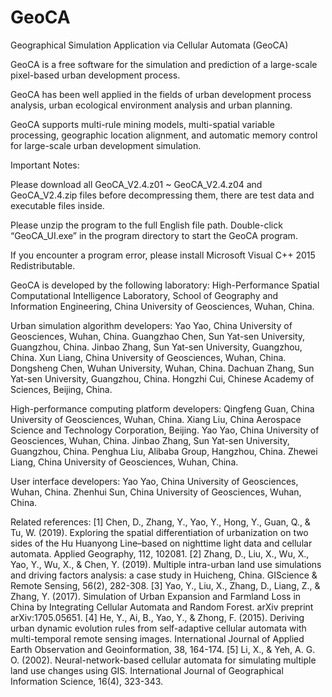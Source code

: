 # GeoCA
Geographical Simulation Application via Cellular Automata (GeoCA)

GeoCA is a free software for the simulation and prediction of a large-scale pixel-based urban development process.

GeoCA has been well applied in the fields of urban development process analysis, urban ecological environment analysis and urban planning.

GeoCA supports multi-rule mining models, multi-spatial variable processing, geographic location alignment, and automatic memory control for large-scale urban development simulation.

Important Notes:

Please download all GeoCA_V2.4.z01 ~ GeoCA_V2.4.z04 and GeoCA_V2.4.zip files before decompressing them, there are test data and executable files inside.

Please unzip the program to the full English file path. Double-click “GeoCA_UI.exe” in the program directory to start the GeoCA program.

If you encounter a program error, please install Microsoft Visual C++ 2015 Redistributable.


GeoCA is developed by the following laboratory:
High-Performance Spatial Computational Intelligence Laboratory,
School of Geography and Information Engineering,
China University of Geosciences, Wuhan, China.

Urban simulation algorithm developers:
Yao Yao, China University of Geosciences, Wuhan, China.
Guangzhao Chen, Sun Yat-sen University, Guangzhou, China.
Jinbao Zhang, Sun Yat-sen University, Guangzhou, China.
Xun Liang, China University of Geosciences, Wuhan, China.
Dongsheng Chen, Wuhan University, Wuhan, China.
Dachuan Zhang, Sun Yat-sen University, Guangzhou, China.
Hongzhi Cui, Chinese Academy of Sciences, Beijing, China.

High-performance computing platform developers:
Qingfeng Guan, China University of Geosciences, Wuhan, China.
Xiang Liu, China Aerospace Science and Technology Corporation, Beijing.
Yao Yao, China University of Geosciences, Wuhan, China.
Jinbao Zhang, Sun Yat-sen University, Guangzhou, China.
Penghua Liu, Alibaba Group, Hangzhou, China.
Zhewei Liang, China University of Geosciences, Wuhan, China.

User interface developers:
Yao Yao, China University of Geosciences, Wuhan, China.
Zhenhui Sun, China University of Geosciences, Wuhan, China.

Related references:
[1] Chen, D., Zhang, Y., Yao, Y., Hong, Y., Guan, Q., & Tu, W. (2019). Exploring the spatial differentiation of urbanization on two sides of the Hu Huanyong Line–based on nighttime light data and cellular automata. Applied Geography, 112, 102081.
[2] Zhang, D., Liu, X., Wu, X., Yao, Y., Wu, X., & Chen, Y. (2019). Multiple intra-urban land use simulations and driving factors analysis: a case study in Huicheng, China. GIScience & Remote Sensing, 56(2), 282-308.
[3] Yao, Y., Liu, X., Zhang, D., Liang, Z., & Zhang, Y. (2017). Simulation of Urban Expansion and Farmland Loss in China by Integrating Cellular Automata and Random Forest. arXiv preprint arXiv:1705.05651.
[4] He, Y., Ai, B., Yao, Y., & Zhong, F. (2015). Deriving urban dynamic evolution rules from self-adaptive cellular automata with multi-temporal remote sensing images. International Journal of Applied Earth Observation and Geoinformation, 38, 164-174.
[5] Li, X., & Yeh, A. G. O. (2002). Neural-network-based cellular automata for simulating multiple land use changes using GIS. International Journal of Geographical Information Science, 16(4), 323-343.

